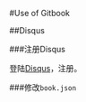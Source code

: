 
#Use of Gitbook 


##Disqus

###注册Disqus

登陆[Disqus](https://disqus.com/)，注册。

###修改````book.json````



